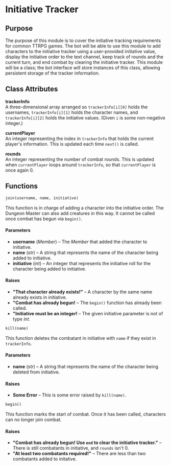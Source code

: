 # Initiative Tracker

## Purpose
The purpose of this module is to cover the initiative tracking requirements for common TTRPG games. The bot will be able to use this module to add characters to the initiative tracker using a user-provided initiative value, display the initiative order to the text channel, keep track of rounds and the current turn, and end combat by clearing the initiative tracker. This module will be a class; the bot interface will store instances of this class, allowing persistent storage of the tracker information.  

## Class Attributes
**trackerInfo**  
A three-dimensional array arranged so `trackerInfo[i][0]` holds the usernames, `trackerInfo[i][1]` holds the character names, and `trackerInfo[i][2]` holds the initiative values. (Given `i` is some non-negative integer.)  

**currentPlayer**  
An integer representing the index in `trackerInfo` that holds the current player's information. This is updated each time `next()` is called.  

**rounds**  
An integer representing the number of combat rounds. This is updated when `currentPlayer` loops around `trackerInfo`, so that `currentPlayer` is once again 0.

## Functions
```python
join(username, name, initiative)
```

This function is in charge of adding a character into the initiative order. The Dungeon Master can also add creatures in this way. It cannot be called once combat has begun via `begin()`.  

#### Parameters
- **username** (*Member*) – The *Member* that added the character to initiative.
- **name** (*str*) – A string that represents the name of the character being added to initiative.
- **initiative** (*int*) – An integer that represents the initiative roll for the character being added to initiative.  

#### Raises
- **"That character already exists!"** – A character by the same name already exists in initiative.
- **"Combat has already begun!** – The `begin()` function has already been called.
- **"Initiative must be an integer!** – The given initiative parameter is not of type *int*.

```python
kill(name)
```

This function deletes the combatant in initiative with `name` if they exist in `trackerInfo`.  

#### Parameters
- **name** (*str*) – A string that represents the name of the character being deleted from initiative.  

#### Raises
- **Some Error** – This is some error raised by `kill(name)`.

```python
begin()
```

This function marks the start of combat. Once it has been called, characters can no longer join combat.  

#### Raises
- **"Combat has already begun! Use `end` to clear the initiative tracker."** – There is still combatants in initiative, and `rounds` isn't 0.
- **"At least two combatants required!"** – There are less than two combatants added to initative.
